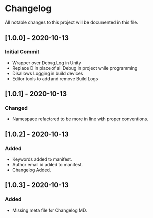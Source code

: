 # Changelog
All notable changes to this project will be documented in this file.

## [1.0.0] - 2020-10-13

### Initial Commit

- Wrapper over Debug.Log in Unity
- Replace D in place of all Debug in project while programming
- Disallows Logging in build devices
- Editor tools to add and remove Build Logs

## [1.0.1] - 2020-10-13

### Changed

- Namespace refactored to be more in line with proper conventions.

## [1.0.2] - 2020-10-13

### Added

- Keywords added to manifest.
- Author email id added to manifest.
- Changelog Added.

## [1.0.3] - 2020-10-13

### Added

- Missing meta file for Changelog MD.